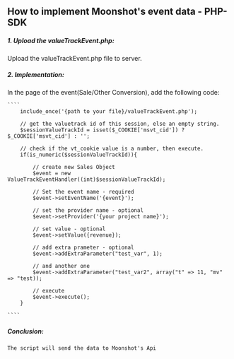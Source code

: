 ## How to implement Moonshot's event data - PHP-SDK


##### 1. Upload the valueTrackEvent.php:

Upload the valueTrackEvent.php file to server.


##### 2. Implementation:

In the page of the event(Sale/Other Conversion),
add the following code:

    ````
        include_once('{path to your file}/valueTrackEvent.php');

        // get the valuetrack id of this session, else an empty string.
        $sessionValueTrackId = isset($_COOKIE['msvt_cid']) ? $_COOKIE['msvt_cid'] : '';

        // check if the vt_cookie value is a number, then execute.
        if(is_numeric($sessionValueTrackId)){

            // create new Sales Object
            $event = new ValueTrackEventHandler((int)$sessionValueTrackId);

            // Set the event name - required
            $event->setEventName('{event}');

            // set the provider name - optional
            $event->setProvider('{your project name}');

            // set value - optional
            $event->setValue({revenue});

            // add extra prameter - optional
            $event->addExtraParameter("test_var", 1);

            // and another one
            $event->addExtraParameter("test_var2", array("t" => 11, "mv" => "test));

            // execute
            $event->execute();
        }

    ````

##### Conclusion:
    The script will send the data to Moonshot's Api
